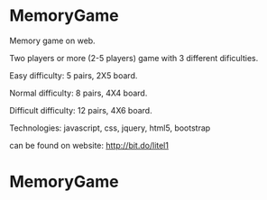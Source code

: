 # MemoryGame
Memory game on web.

Two players or more (2-5 players) game with 3 different dificulties.

Easy difficulty: 5 pairs, 2X5 board.

Normal difficulty: 8 pairs, 4X4 board.

Difficult difficulty: 12 pairs, 4X6 board.

Technologies:
javascript,
css,
jquery,
html5,
bootstrap


can be found on website: http://bit.do/litel1

# MemoryGame

